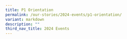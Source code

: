 ```yaml
---
title: P1 Orientation
permalink: /our-stories/2024-events/p1-orientation/
variant: markdown
description: ""
third_nav_title: 2024 Events
---
```

